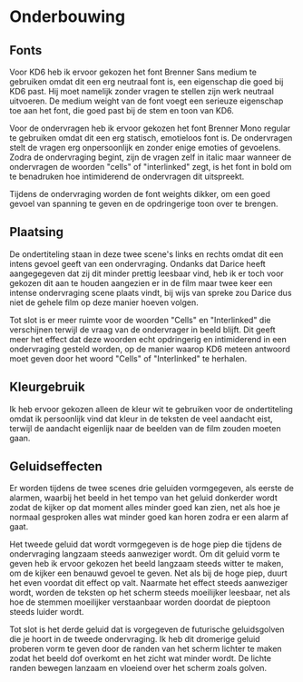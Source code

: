 # Onderbouwing

## Fonts
Voor KD6 heb ik ervoor gekozen het font Brenner Sans medium te gebruiken omdat dit een erg neutraal font is, een eigenschap die goed bij KD6 past. Hij moet namelijk zonder vragen te stellen zijn werk neutraal uitvoeren. De medium weight van de font voegt een serieuze eigenschap toe aan het font, die goed past bij de stem en toon van KD6.

Voor de ondervragen heb ik ervoor gekozen het font Brenner Mono regular te gebruiken omdat dit een erg statisch, emotieloos font is. De ondervragen stelt de vragen erg onpersoonlijk en zonder enige emoties of gevoelens. Zodra de ondervraging begint, zijn de vragen zelf in italic maar wanneer de ondervragen de woorden "cells" of "interlinked" zegt, is het font in bold om te benadruken hoe intimiderend de ondervragen dit uitspreekt.

Tijdens de ondervraging worden de font weights dikker, om een goed gevoel van spanning te geven en de opdringerige toon over te brengen.


## Plaatsing
De ondertiteling staan in deze twee scene's links en rechts omdat dit een intens gevoel geeft van een ondervraging. Ondanks dat Darice heeft aangegegeven dat zij dit minder prettig leesbaar vind, heb ik er toch voor gekozen dit aan te houden aangezien er in de film maar twee keer een intense ondervraging scene plaats vindt, bij wijs van spreke zou Darice dus niet de gehele film op deze manier hoeven volgen.

Tot slot is er meer ruimte voor de woorden "Cells" en "Interlinked" die verschijnen terwijl de vraag van de ondervrager in beeld blijft. Dit geeft meer het effect dat deze woorden echt opdringerig en intimiderend in een ondervraging gesteld worden, op de manier waarop KD6 meteen antwoord moet geven door het woord "Cells" of "Interlinked" te herhalen.


## Kleurgebruik
Ik heb ervoor gekozen alleen de kleur wit te gebruiken voor de ondertiteling omdat ik persoonlijk vind dat kleur in de teksten de veel aandacht eist, terwijl de aandacht eigenlijk naar de beelden van de film zouden moeten gaan.


## Geluidseffecten
Er worden tijdens de twee scenes drie geluiden vormgegeven, als eerste de alarmen, waarbij het beeld in het tempo van het geluid donkerder wordt zodat de kijker op dat moment alles minder goed kan zien, net als hoe je normaal gesproken alles wat minder goed kan horen zodra er een alarm af gaat.

Het tweede geluid dat wordt vormgegeven is de hoge piep die tijdens de ondervraging langzaam steeds aanweziger wordt. Om dit geluid vorm te geven heb ik ervoor gekozen het beeld langzaam steeds witter te maken, om de kijker een benauwd gevoel te geven. Net als bij de hoge piep, duurt het even voordat dit effect op valt. Naarmate het effect steeds aanweziger wordt, worden de teksten op het scherm steeds moeilijker leesbaar, net als hoe de stemmen moeilijker verstaanbaar worden doordat de pieptoon steeds luider wordt.

Tot slot is het derde geluid dat is vorgegeven de futurische geluidsgolven die je hoort in de tweede ondervraging. Ik heb dit dromerige geluid proberen vorm te geven door de randen van het scherm lichter te maken zodat het beeld dof overkomt en het zicht wat minder wordt. De lichte randen bewegen lanzaam en vloeiend over het scherm zoals golven.
